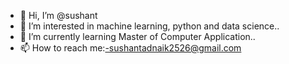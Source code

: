 - 👋 Hi, I’m @sushant
- 👀 I’m interested in machine learning, python and data science..
- 🌱 I’m currently learning Master of Computer Application..
- 📫 How to reach me:-sushantadnaik2526@gmail.com

<!---
sush0905/sush0905 is a ✨ special ✨ repository because its `README.md` (this file) appears on your GitHub profile.
You can click the Preview link to take a look at your changes.
--->
